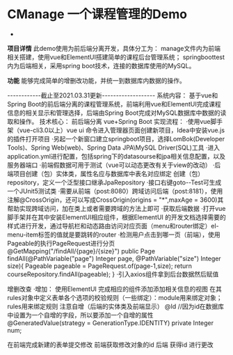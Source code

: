 # CManage 一个课程管理的Demo
-
**项目详情**
此demo使用为前后端分离开发，具体分工为：
manage文件内为前端相关搭建，使用vue和ElementUI搭建简单的课程后台管理系统；
springboottest内为后端相关，采用spring boot技术，连接的数据库使用的MySQL。

**功能**
能够完成简单的增删改功能，并统一到数据库内数据的操作。

------------截止至2021.03.31更新-------------------
系统内容：
基于vue和Spring Boot的前后端分离的课程管理系统，前端利用vue和ElementUI完成课程信息的相关显示和管理选择，后端由Spring Boot完成对MySQL数据库中数据的读取和操作。
技术核心：
前后端分离 vue+Spring Boot
实现流程：
·使用vue脚手架（vue-cli3.0以上）vue ui 命令进入管理器页面创建新项目，Idea中安装vue.js的插件打开项目
·另起一个新窗口建立springboot项目，选择LomBok(Developer Tools)、Spring Web(web)、Spring Data JPA\MySQL Driver(SQL)工具
·进入application.yml进行配置，包括spring下的datasourse和jpa相关信息配置，以及服务器端口
·前端假数据可用于测试（vue可以动态更改有关于view的改动）
·后端项目创建（包）实体类，属性名应与数据库中表名对应绑定
              创建（包）repository，定义一个泛型接口继承JpaRepository
·接口右键goto--Test可生成一个JUnit5测试类
·需要从前端（post:8080）跨域访问后端（post:8181），使用注解@CrossOrigin，还可以写成CrossOrigin(origins = "*",maxAge = 3600)其帮助实现跨域访问，加在类上或者需要跨域的方法上即可
·获取后端数据
·打开vue脚手架并在其中安装ElementUI相应组件，根据ElementUI 的开发文档选择需要的样式进行开发，通过导航栏和动态路由访问对应页面（menu和router绑定）el-menu-item标签的值就是要跳转的router
·检测用户点击到哪一页（前端），使用Pageable的执行PageRequest进行分页
@GetMapping("/findAll/{page}/{size}")
public Page<Course> findAll(@PathVariable("page") Integer page, @PathVariable("size") Integer size){
    Pageable pageable = PageRequest.of(page-1,size);
    return courseRepository.findAll(pageable);
}
·引入axios组件拿到后台数据然后赋值

增删改查
·增加：
使用ElementUI 完成相应的组件添加添加相关信息的视图
在其rules对象中定义表单各个选项的校验规则（一些绑定）：module用来绑定对象；rules用来绑定规则 注意自增（后端的实体类及前端显示）
@Id
//因为id在数据库中设置为一个自增的字段，所以要添加一个自增的属性
@GeneratedValue(strategy = GenerationType.IDENTITY)
private Integer num;

在前端完成新建的表单提交修改 前端获取修改对象的id 后端 获得id 进行更改

